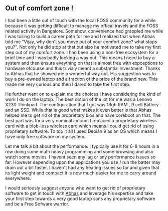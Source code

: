 ## Out of comfort zone !

I had been a little out of touch with the local FOSS community for a while because it was getting difficult to manage my offical travels and the FOSS related activity in Bangalore. Somehow, convenience had grappled me while I was toiling to build a career path for me and I realized that when Abhas told me "Vijay, why don't you move out of your comfort zone? what stops you?". Not only he did stop at that but also he motivated me to take my first step out of my comfort zone. I had been using a non-free ecosystem for a brief time and I was badly looking a way out. This means I need to buy a system and then ensure eveything on that is almost free with expceptions to hardware ofcourse and this trivialy meant a substantial investment. Thanks to Abhas that he showed me a wonderful way out. His suggestion was to buy a pre-owned laptop and a fraction of the price of the brand new. This made me very curious and then I dared to take the first step.

He further went on to explain me the choices I have considering the kind of work I do on the laptop. The best option of the lot for me was a Lenovo X230 Thinkpad. The configuration that I got was 16gb RAM , 9 cell Battery and an SSD. While that is good what makes it even better is that Abhas helped me to get rid of the proprietary bios and have coreboot on that. The best part was for a very nominal amount I replaced a proprietary wireless card with a blob-less wireless card which means I could get rid of using proprietary software. To top it all I used Debian 9 as an OS which means I have only free software on my system. 

Let me talk a bit about the performance. I typically use it for 6-8 hours in a row doing some math heavy programming and some browsing and also watch some movies. I havent seen any lag or any performance issues so far. However depending upon the applications you use / run the batter may drain out a bit faster. I haven't had any heating issues so far and given that its light weight and compact it is now much easier for me to carry around everywhere. 

I would seriously suggest anyone who want to get rid of proprietary software to get in touch with [Abhas](http://abhas.io) and leverage his expertise and take your first step towards a very good laptop sans any proprietary software and be a Free Sofware warrior. 

  